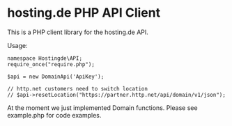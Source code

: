 # hosting.de PHP API Client

This is a PHP client library for the hosting.de API.

Usage:

```
namespace Hostingde\API;
require_once("require.php");

$api = new DomainApi('ApiKey');

// http.net customers need to switch location
// $api->resetLocation("https://partner.http.net/api/domain/v1/json");
```

At the moment we just implemented Domain functions. Please see example.php for code examples.
 
